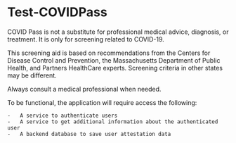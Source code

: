 # Test-COVIDPass
COVID Pass is not a substitute for professional medical advice, diagnosis, or treatment. It is only for screening related to COVID-19. 

This screening aid is based on recommendations from the Centers for Disease Control and Prevention, the Massachusetts Department of Public Health, and Partners HealthCare experts. Screening criteria in other states may be different.

Always consult a medical professional when needed.

To be functional, the application will require access the following:

    -	A service to authenticate users
    -	A service to get additional information about the authenticated user
    -	A backend database to save user attestation data 

